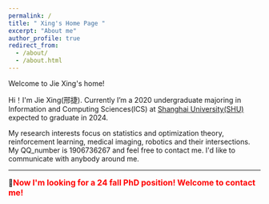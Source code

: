 ```yaml
---
permalink: /
title: " Xing's Home Page "
excerpt: "About me"
author_profile: true
redirect_from: 
  - /about/
  - /about.html
---
```


Welcome to Jie Xing's home!

Hi！I'm Jie Xing(邢捷).
Currently I’m a 2020 undergraduate majoring in Information and Computing Sciences(ICS) at [Shanghai University(SHU)](https://en.shu.edu.cn/) <!--as well as minoring in Wise Information Technology of Medical in [Shanghai Jiao Tong University(SJTU)](https://en.sjtu.edu.cn/),--> expected to graduate in 2024. 

My research interests focus on statistics and optimization theory, reinforcement learning, medical imaging, robotics and their intersections. My QQ_number is 1906736267 and feel free to contact me. I'd like to communicate with anybody around me.

------

🔔<b><font size=3.8 color=red >Now I'm looking for a 24 fall PhD position! Welcome to contact me!</font></b> 
